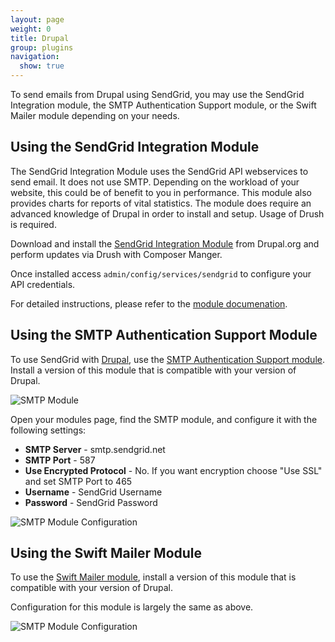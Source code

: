 ```yaml
---
layout: page
weight: 0
title: Drupal
group: plugins
navigation:
  show: true
---
```

To send emails from Drupal using SendGrid, you may use the SendGrid Integration module, the SMTP Authentication Support module, or the Swift Mailer module depending on your needs.

## 	Using the SendGrid Integration Module
 	
The SendGrid Integration Module uses the SendGrid API webservices to send email. It does not use SMTP. Depending on the workload of your website, this could be of benefit to you in performance. This module also provides charts for reports of vital statistics. The module does require an advanced knowledge of Drupal in order to install and setup. Usage of Drush is required.

Download and install the [SendGrid Integration Module](https://www.drupal.org/project/sendgrid_integration "SendGrid Integration Module") from Drupal.org and perform updates via Drush with Composer Manger.

Once installed access `admin/config/services/sendgrid` to configure your API credentials.

For detailed instructions, please refer to the [module documenation](http://cgit.drupalcode.org/sendgrid_integration/tree/README.md).


## 	Using the SMTP Authentication Support Module 
 	
To use SendGrid with [Drupal](https://www.drupal.org/ "Drupal"), use the [SMTP Authentication Support module](https://www.drupal.org/project/smtp "SMTP Authentication Support"). Install a version of this module that is compatible with your version of Drupal.

![]({{root_url}}/images/drupal_1.png "SMTP Module")

Open your modules page, find the SMTP module, and configure it with the following settings:

-   **SMTP Server** - smtp.sendgrid.net
-   **SMTP Port** - 587
-   **Use Encrypted Protocol** - No. If you want encryption choose "Use SSL" and set SMTP Port to 465
-   **Username** - SendGrid Username
-   **Password** - SendGrid Password

![]({{root_url}}/images/drupal_2.png "SMTP Module Configuration")

## 	Using the Swift Mailer Module 
 	
To use the [Swift Mailer module](https://www.drupal.org/project/swiftmailer "Swift Mailer Module"), install a version of this module that is compatible with your version of Drupal.

Configuration for this module is largely the same as above.

![]({{root_url}}/images/drupal_3.png "SMTP Module Configuration")
